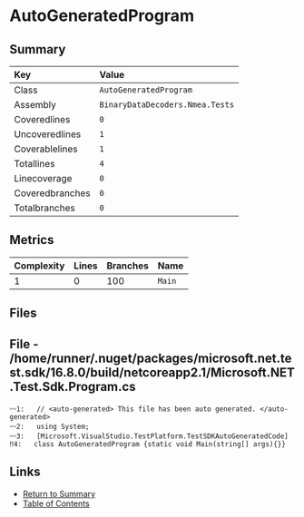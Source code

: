 ﻿# AutoGeneratedProgram

## Summary

| Key             | Value                           |
| :-------------- | :------------------------------ |
| Class           | `AutoGeneratedProgram`          |
| Assembly        | `BinaryDataDecoders.Nmea.Tests` |
| Coveredlines    | `0`                             |
| Uncoveredlines  | `1`                             |
| Coverablelines  | `1`                             |
| Totallines      | `4`                             |
| Linecoverage    | `0`                             |
| Coveredbranches | `0`                             |
| Totalbranches   | `0`                             |

## Metrics

| Complexity | Lines | Branches | Name    |
| :--------- | :---- | :------- | :------ |
| 1          | 0     | 100      | `Main`  |

## Files

## File - /home/runner/.nuget/packages/microsoft.net.test.sdk/16.8.0/build/netcoreapp2.1/Microsoft.NET.Test.Sdk.Program.cs

```CSharp
〰1:   // <auto-generated> This file has been auto generated. </auto-generated>
〰2:   using System;
〰3:   [Microsoft.VisualStudio.TestPlatform.TestSDKAutoGeneratedCode]
‼4:   class AutoGeneratedProgram {static void Main(string[] args){}}
```

## Links

* [Return to Summary](Summary.md)
* [Table of Contents](../TOC.md)

